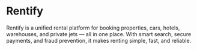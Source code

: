 # Rentify
Rentify is a unified rental platform for booking properties, cars, hotels, warehouses, and private jets — all in one place. With smart search, secure payments, and fraud prevention, it makes renting simple, fast, and reliable.
